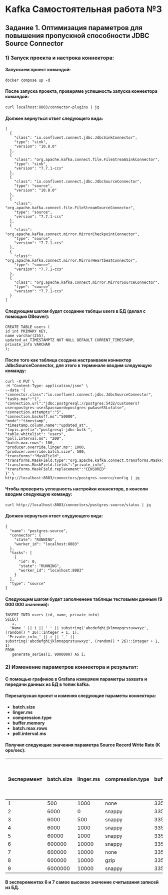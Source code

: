 # Kafka Самостоятельная работа №3
## Задание 1. Оптимизация параметров для повышения пропускной способности JDBC Source Connector

### 1) Запуск проекта и настрока коннектора:
#### Запускаем проект командой:

```
docker compose up -d
```

#### После запуска проекта, проверяме успешность запуска коннектора командой:
```
curl localhost:8083/connector-plugins | jq
```
#### Должен вернуться ответ следующего вида:
```
[
  {
    "class": "io.confluent.connect.jdbc.JdbcSinkConnector",
    "type": "sink",
    "version": "10.8.0"
  },
  {
    "class": "org.apache.kafka.connect.file.FileStreamSinkConnector",
    "type": "sink",
    "version": "7.7.1-ccs"
  },
  {
    "class": "io.confluent.connect.jdbc.JdbcSourceConnector",
    "type": "source",
    "version": "10.8.0"
  },
  {
    "class": "org.apache.kafka.connect.file.FileStreamSourceConnector",
    "type": "source",
    "version": "7.7.1-ccs"
  },
  {
    "class": "org.apache.kafka.connect.mirror.MirrorCheckpointConnector",
    "type": "source",
    "version": "7.7.1-ccs"
  },
  {
    "class": "org.apache.kafka.connect.mirror.MirrorHeartbeatConnector",
    "type": "source",
    "version": "7.7.1-ccs"
  },
  {
    "class": "org.apache.kafka.connect.mirror.MirrorSourceConnector",
    "type": "source",
    "version": "7.7.1-ccs"
  }
]
```
#### Следующим шагом будет создание таблцы **users** в БД (делал с помощью DBeaver):
```
CREATE TABLE users (
id int PRIMARY KEY,
name varchar(255),
updated_at TIMESTAMPTZ NOT NULL DEFAULT CURRENT_TIMESTAMP,
private_info VARCHAR 
); 
```
#### После того как таблица создана настраиваем коннектор JdbcSourceConnector, для этого в терминале вводим следующую команду:
```
curl -X PUT \
-H "Content-Type: application/json" \
--data '{
"connector.class":"io.confluent.connect.jdbc.JdbcSourceConnector",
"tasks.max":"1",
"connection.url":"jdbc:postgresql://postgres:5432/customers?user=postgres-user&password=postgres-pw&useSSL=false",
"connection.attempts":"5",
"connection.backoff.ms":"50000",
"mode":"timestamp",
"timestamp.column.name":"updated_at",
"topic.prefix":"postgresql-jdbc-bulk-",
"table.whitelist": "users",
"poll.interval.ms": "200",
"batch.max.rows": 100,
"producer.override.linger.ms": 1000,
"producer.override.batch.size": 500,
"transforms":"MaskField",
"transforms.MaskField.type":"org.apache.kafka.connect.transforms.MaskField$Value",
"transforms.MaskField.fields":"private_info",
"transforms.MaskField.replacement":"CENSORED"
}' \
http://localhost:8083/connectors/postgres-source/config | jq
```
#### Чтобы проверить успешность настройки коннекторв, в консоли вводим следующую команду:
```
curl http://localhost:8083/connectors/postgres-source/status | jq
```
#### Должен вернуться ответ слудующего вида:
```
{
  "name": "postgres-source",
  "connector": {
    "state": "RUNNING",
    "worker_id": "localhost:8083"
  },
  "tasks": [
    {
      "id": 0,
      "state": "RUNNING",
      "worker_id": "localhost:8083"
    }
  ],
  "type": "source"
}
```
#### Следующим шагом будет заполненеие таблицы тестовыми данным (9 000 000 значений):
```
INSERT INTO users (id, name, private_info)
SELECT
   i,
  'Name_' || i || '_' || substring('abcdefghijklmnopqrstuvwxyz', (random() * 26)::integer + 1, 1),
 'Private_info_' || i || '_' || substring('abcdefghijklmnopqrstuvwxyz', (random() * 26)::integer + 1, 1)
FROM
   generate_series(1, 9000000) AS i; 
```
### 2) Изменение параметров коннектора и результат:
#### С помощью графиков в Grafana измеряем параметры захвата и передачи данных из БД в топик kafka.
#### Перезапуская проект и изменяя следующие параметы коннектора:
* **batch.size**
* **linger.ms**
* **compression.type**
* **buffer.memory**
* **batch.max.rows**
* **poll.interval.ms**
#### Получил следующие значения параметра **Source Record Write Rate (K ops/sec)**:

|Эксперимент|batch.size|linger.ms|compression.type|buffer.memory|Source Record Write Rate (K ops/sec) (измерил)|Record Size Average (B) (измерил)|batch.max.rows|poll.interval.ms|
|-----------|----------|---------|----------------|-------------|----------------------------------------------|---------------------------------|--------------|----------------|
|1          |500       |1000     |none            | 33554432    |5,47                                          |528                              |100           |200             |
|2          |6000      |0        |snappy          | 33554432    |27,5                                          |528                              |10            |200             |
|3          |6000      |500      |snappy          | 33554432    |34,1                                          |528                              |10            |200             |
|4          |6000      |1000     |snappy          | 33554432    |58,5                                          |528                              |10            |200             |
|5          |60000     |1000     |snappy          | 33554432    |137,0                                         |528                              |100           |200             |
|6          |600000    |10000    |snappy          | 33554432    |160,0                                         |528                              |1000          |200             |
|7          |600000    |10000    |none            | 33554432    |161,0                                         |528                              |1000          |200             |
|8          |600000    |10000    |gzip            | 33554432    |136,0                                         |528                              |1000          |200             |
|9          |6000000   |10000    |snappy          | 33554432    |152,0                                         |528                              |10000         |200             |
#### В эксперементах 6 и 7 самое высокое значение считывания записей из БД.
